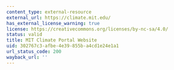 ```yaml
---
content_type: external-resource
external_url: https://climate.mit.edu/
has_external_license_warning: true
license: https://creativecommons.org/licenses/by-nc-sa/4.0/
status: valid
title: MIT Climate Portal Website
uid: 302767c3-afbe-4e39-855b-a4cd1e24e1a1
url_status_code: 200
wayback_url: ''
---
```

